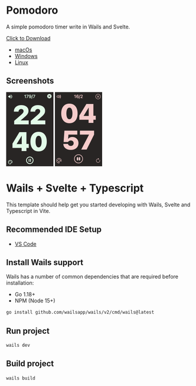 # Pomodoro
A simple pomodoro timer write in Wails and Svelte.

[Click to Download](https://github.com/andycai/pomodoro/releases)

- [macOs](https://github.com/andycai/pomodoro/releases/download/v0.7.0/Pomodoro_0.6.0_x64.dmg)
- [Windows](https://github.com/andycai/pomodoro/releases/download/v0.7.0/Pomodoro_0.6.0_x64-setup.exe)
- [Linux](https://github.com/andycai/pomodoro/releases/download/v0.7.0/pomodoro_0.6.0_amd64.deb)

## Screenshots

<img src="./screenshots/screenshot.png" width="128" height="200" alt="Screenshot of Pomodoro">

<img src="./screenshots/screenshot_break.png" width="128" height="200" alt="Screenshot of Pomodoro">

# Wails + Svelte + Typescript

This template should help get you started developing with Wails, Svelte and Typescript in Vite.

## Recommended IDE Setup

- [VS Code](https://code.visualstudio.com/) 

## Install Wails support

Wails has a number of common dependencies that are required before installation:

- Go 1.18+
- NPM (Node 15+)

```bash
go install github.com/wailsapp/wails/v2/cmd/wails@latest
```

## Run project

```bash
wails dev
```

## Build project

```bash
wails build 
`````
